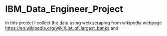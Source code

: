 # IBM_Data_Engineer_Project
In this project I collect the data using web scraping from wikipedia webpage https://en.wikipedia.org/wiki/List_of_largest_banks
and 

